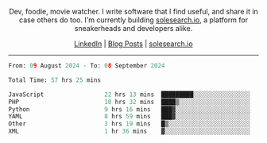 <p align="center">Dev, foodie, movie watcher. I write software that I find useful, and share it in case others do too. I'm currently building <a href="https://solesearch.io">solesearch.io</a>, a platform for sneakerheads and developers alike.</p>
<p align="center">
  <a href="https://www.linkedin.com/in/peter-rauscher">LinkedIn</a>
  |
  <a href="https://dev.to/peterrauscher">Blog Posts</a>
  |
  <a href="https://solesearch.io">solesearch.io</a>
</p>
<hr/>
<!--START_SECTION:waka-->

```python
From: 09 August 2024 - To: 08 September 2024

Total Time: 57 hrs 25 mins

JavaScript                 22 hrs 13 mins  █████████░░░░░░░░░░░░░░░░   36.58 %
PHP                        10 hrs 32 mins  ████▒░░░░░░░░░░░░░░░░░░░░   17.36 %
Python                     9 hrs 16 mins   ███▓░░░░░░░░░░░░░░░░░░░░░   15.27 %
YAML                       8 hrs 59 mins   ███▓░░░░░░░░░░░░░░░░░░░░░   14.80 %
Other                      3 hrs 19 mins   █▒░░░░░░░░░░░░░░░░░░░░░░░   05.47 %
XML                        1 hr 36 mins    ▓░░░░░░░░░░░░░░░░░░░░░░░░   02.64 %
```

<!--END_SECTION:waka-->
